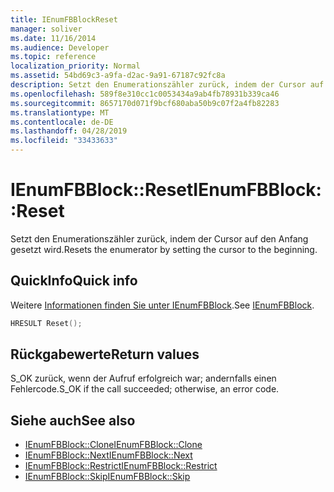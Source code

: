 ```yaml
---
title: IEnumFBBlockReset
manager: soliver
ms.date: 11/16/2014
ms.audience: Developer
ms.topic: reference
localization_priority: Normal
ms.assetid: 54bd69c3-a9fa-d2ac-9a91-67187c92fc8a
description: Setzt den Enumerationszähler zurück, indem der Cursor auf den Anfang gesetzt wird.
ms.openlocfilehash: 589f8e310cc1c0053434a9ab4fb78931b339ca46
ms.sourcegitcommit: 8657170d071f9bcf680aba50b9c07f2a4fb82283
ms.translationtype: MT
ms.contentlocale: de-DE
ms.lasthandoff: 04/28/2019
ms.locfileid: "33433633"
---
```

# <a name="ienumfbblockreset"></a><span data-ttu-id="ea081-103">IEnumFBBlock::Reset</span><span class="sxs-lookup"><span data-stu-id="ea081-103">IEnumFBBlock::Reset</span></span>

<span data-ttu-id="ea081-104">Setzt den Enumerationszähler zurück, indem der Cursor auf den Anfang gesetzt wird.</span><span class="sxs-lookup"><span data-stu-id="ea081-104">Resets the enumerator by setting the cursor to the beginning.</span></span>
  
## <a name="quick-info"></a><span data-ttu-id="ea081-105">QuickInfo</span><span class="sxs-lookup"><span data-stu-id="ea081-105">Quick info</span></span>

<span data-ttu-id="ea081-106">Weitere [Informationen finden Sie unter IEnumFBBlock](ienumfbblock.md).</span><span class="sxs-lookup"><span data-stu-id="ea081-106">See [IEnumFBBlock](ienumfbblock.md).</span></span>
  
```cpp
HRESULT Reset();
```

## <a name="return-values"></a><span data-ttu-id="ea081-107">Rückgabewerte</span><span class="sxs-lookup"><span data-stu-id="ea081-107">Return values</span></span>

<span data-ttu-id="ea081-108">S_OK zurück, wenn der Aufruf erfolgreich war; andernfalls einen Fehlercode.</span><span class="sxs-lookup"><span data-stu-id="ea081-108">S_OK if the call succeeded; otherwise, an error code.</span></span>
  
## <a name="see-also"></a><span data-ttu-id="ea081-109">Siehe auch</span><span class="sxs-lookup"><span data-stu-id="ea081-109">See also</span></span>

- [<span data-ttu-id="ea081-110">IEnumFBBlock::Clone</span><span class="sxs-lookup"><span data-stu-id="ea081-110">IEnumFBBlock::Clone</span></span>](ienumfbblock-clone.md)  
- [<span data-ttu-id="ea081-111">IEnumFBBlock::Next</span><span class="sxs-lookup"><span data-stu-id="ea081-111">IEnumFBBlock::Next</span></span>](ienumfbblock-next.md)  
- [<span data-ttu-id="ea081-112">IEnumFBBlock::Restrict</span><span class="sxs-lookup"><span data-stu-id="ea081-112">IEnumFBBlock::Restrict</span></span>](ienumfbblock-restrict.md)  
- [<span data-ttu-id="ea081-113">IEnumFBBlock::Skip</span><span class="sxs-lookup"><span data-stu-id="ea081-113">IEnumFBBlock::Skip</span></span>](ienumfbblock-skip.md)

